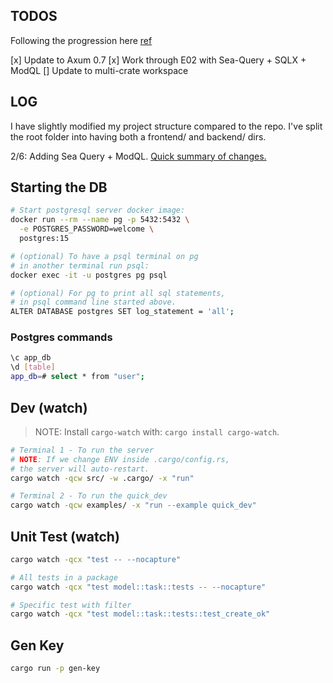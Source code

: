 ## TODOS

Following the progression here [ref](https://github.com/rust10x/rust-web-app?tab=readme-ov-file#rust10x-web-app-youtube-videos)

[x] Update to Axum 0.7
[x] Work through E02 with Sea-Query + SQLX + ModQL
[] Update to multi-crate workspace

## LOG

I have slightly modified my project structure compared to the repo. I've split the root folder into having both a frontend/ and backend/ dirs.

2/6: Adding Sea Query + ModQL. [Quick summary of changes.](https://www.youtube.com/watch?v=-dMH9UiwKqg&list=PL7r-PXl6ZPcCIOFaL7nVHXZvBmHNhrh_Q)

## Starting the DB

```sh
# Start postgresql server docker image:
docker run --rm --name pg -p 5432:5432 \
  -e POSTGRES_PASSWORD=welcome \
  postgres:15

# (optional) To have a psql terminal on pg
# in another terminal run psql:
docker exec -it -u postgres pg psql

# (optional) For pg to print all sql statements,
# in psql command line started above.
ALTER DATABASE postgres SET log_statement = 'all';
```

### Postgres commands

```sh
\c app_db
\d [table]
app_db=# select * from "user";
```

## Dev (watch)

> NOTE: Install `cargo-watch` with: `cargo install cargo-watch`.

```sh
# Terminal 1 - To run the server
# NOTE: If we change ENV inside .cargo/config.rs,
# the server will auto-restart.
cargo watch -qcw src/ -w .cargo/ -x "run"

# Terminal 2 - To run the quick_dev
cargo watch -qcw examples/ -x "run --example quick_dev"
```

## Unit Test (watch)

```sh
cargo watch -qcx "test -- --nocapture"

# All tests in a package
cargo watch -qcx "test model::task::tests -- --nocapture"

# Specific test with filter
cargo watch -qcx "test model::task::tests::test_create_ok"

```

## Gen Key

```sh
cargo run -p gen-key
```
